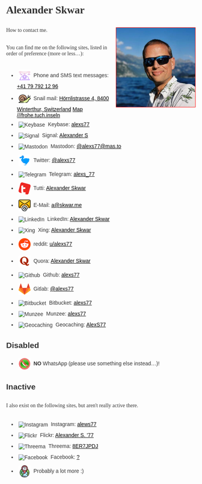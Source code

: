 <title>Alexander Skwar contact information</title>

<style>
  @import url('https://fonts.googleapis.com/css2?family=Cabin+Sketch&family=Finger+Paint&family=Hachi+Maru+Pop&family=Mirza&family=Raleway:wght@400;500&family=Yusei+Magic&display=swap');

  body          { margin:40px; color:#333; }
  a, a:visited  { color: black; }
  code          {background-color: #f8f8f8; padding:5px;}
  li {
    margin:5px;
    font-family: 'Raleway', sans-serif;
  }

  p {
    font-family: 'Finger Paint', cursive;
    margin:30px 0;
  }

  h1 {
    font-family: 'Cabin Sketch', cursive;
  }

  h2 {
    font-family: 'Hachi Maru Pop', sans-serif;
  }

  img[alt="Alexander Skwar"] {
    border: 1px solid red;
    float: right;
    width: 15em;
  }

  li>img {
     border-radius: 1px;
     margin: 4px;
     vertical-align: middle;
     height: 32px;
     width: 32px;
  }

  /* Classic print trick! Show URLs! */
  @media (print) {
    a[href]::after {
      content: " (" attr(href) ") "; /* you could combine a url() in here even if you wanted */
    }
  }

</style>

# Alexander Skwar

[![Alexander Skwar](contact-icons/Alexander-Skwar-Profilbild.jpeg)](http://a.skwar.me/)

How to contact me.

You can find me on the following sites, listed in order of preference (more or less…):

- ![Phone](contact-icons/telephone.png) Phone and SMS text messages: [+41 79 792 12 96][Phone]
- ![Snail mail](contact-icons/snail.png) Snail mail: [Hörnlistrasse 4, 8400 Winterthur, Switzerland][Snail] [Map ///frohe.tuch.inseln][Snail]
- ![Keybase](contact-icons/Keybase-favicon.ico) Keybase: [alexs77][Keybase]
- ![Signal](contact-icons/Signal-favicon.ico) Signal: [Alexander S][Signal]
- ![Mastodon](contact-icons/Mastodon-favicon.ico) Mastodon: [@alexs77@mas.to][Mastodon]
- ![Twitter](contact-icons/TwitterDodo-32x32.png) Twitter: [@alexs77][Twitter]
- ![Telegram](contact-icons/Telegram-favicon.ico) Telegram: [alexs_77][Telegram]
- ![tutti](contact-icons/Tutti-favicon.png) Tutti: [Alexander Skwar][tutti]
- ![E-Mail](contact-icons/email.png) E-Mail: [a@skwar.me][E-Mail]
- ![LinkedIn](contact-icons/LinkedIn-favicon.ico) LinkedIn: [Alexander Skwar][LinkedIn]
- ![Xing](contact-icons/Xing-favicon.ico) Xing: [Alexander Skwar][Xing]
- ![reddit](contact-icons/reddit-favicon.ico) reddit: [u/alexs77][reddit]
- ![Quora](contact-icons/Quora-favicon.ico) Quora: [Alexander Skwar][Quora]
- ![Github](contact-icons/Github-favicon.ico) Github: [alexs77][Github]
- ![Gitlab](contact-icons/Gitlab-favicon.ico) Gitlab: [@alexs77][Gitlab]
- ![Bitbucket](contact-icons/Bitbucket-favicon.ico) Bitbucket: [alexs77][Bitbucket]
- ![Munzee](contact-icons/Munzee-favicon.ico) Munzee: [alexs77][Munzee]
- ![Geocaching](contact-icons/Geocaching-favicon.ico) Geocaching: [AlexS77][Geocaching]

## Disabled

- ![WhatsApp](contact-icons/no-whatsapp-messenger-32x32.png) **NO** WhatsApp (please use something else instead…)!

## Inactive

I also exist on the following sites, but aren't really active there.

- ![Instagram](contact-icons/Instagram-favicon.ico) Instagram: [alews77][Insta]
- ![Flickr](contact-icons/Flickr-favicon.ico) Flickr: [Alexander S. '77][Flickr]
- ![Threema](contact-icons/Threema-favicon.ico) Threema: [8ER7JPDJ][Threema]
- ![Facebook](contact-icons/Facebook-favicon.ico) Facebook: [?][Facebook]
- ![Unknown](contact-icons/Unknown.png) Probably a lot more :)

[Keybase]: https://keybase.io/alexs77
[Mastodon]: https://det.social/@alexs77
[Twitter]: https://twitter.com/alexs77
[Telegram]: https://t.me/alexs_77
[tutti]: https://www.tutti.ch/de/seller?id=6508134207540830929
[E-Mail]: mailto:a@skwar.me
[LinkedIn]: https://www.linkedin.com/in/alexanderskwar/
[Xing]: https://www.xing.com/profile/Alexander_Skwar/
[reddit]: https://reddit.com/u/alexs77
[Phone]: tel:+41797921296
[Snail]: https://w3w.co/frohe.tuch.inseln
[WhatsApp]: https://wa.me/41797921296
[Quora]: https://www.quora.com/profile/Alexander-Skwar
[Github]: https://github.com/alexs77
[Gitlab]: https://gitlab.com/alexs77
[Bitbucket]: https://bitbucket.org/alexs77/
[Insta]: https://www.instagram.com/alews77/
[Facebook]: https://…/
[Flickr]: https://www.flickr.com/photos/alexs77/
[Signal]: https://signal.org/
[Threema]: https://threema.id/8ER7JPDJ
[Munzee]: https://www.munzee.com/m/alexs77/
[Geocaching]: https://coord.info/PR2XJCX
